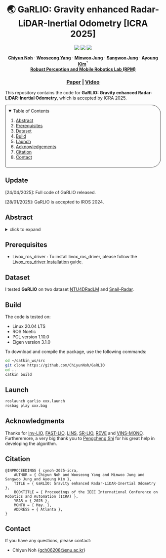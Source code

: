 <p align="center">

  <h1 align="center"> 🌏 GaRLIO: Gravity enhanced Radar-LiDAR-Inertial Odometry [ICRA 2025]</h1>

  <p align="center">
    <a href="https://github.com/ChiyunNoh/GaRLIO"><img src="https://img.shields.io/badge/-C++-blue?logo=cplusplus" /></a>
    <a href="https://github.com/ChiyunNoh/GaRLIO"><img src="https://img.shields.io/badge/Linux-FCC624?logo=linux&logoColor=black" /></a>
    <a href="https://arxiv.org/abs/2502.07703"><img src="https://img.shields.io/badge/Paper-pdf-<COLOR>.svg?style=flat-square" /></a>
    </a>
  </p>
  
  <p align="center">
    <a href="https://rpm.snu.ac.kr"><strong>Chiyun Noh</strong></a>
    ·
    <a href="https://rpm.snu.ac.kr"><strong>Wooseong Yang</strong></a>
    ·
    <a href="https://minwoo0611.github.io/about/"><strong>Minwoo Jung</strong></a>
    ·
    <a href="https://sangwoojung98.github.io"><strong>Sangwoo Jung</strong></a>
    ·
    <a href="https://ayoungk.github.io/"><strong>Ayoung Kim</strong></a><sup>†</sup>
    <br/>
    <a href="https://rpm.snu.ac.kr/"><strong>Robust Perception and Mobile Robotics Lab (RPM)</strong></a>
  </p>

  <h3 align="center"><a href="https://arxiv.org/abs/2502.07703">Paper</a> | <a href="https://youtu.be/zeH3RQdIviw?si=aZg_WZfn4ErqkNu8">Video</a></h3>
  <div align="center"></div>
</p>


This repository contains the code for **GaRLIO: Gravity enhanced Radar-LiDAR-Inertial Odometry**, which is accepted by ICRA 2025. 

<!-- TABLE OF CONTENTS -->
<details open="open" style='padding: 10px; border-radius:5px 30px 30px 5px; border-style: solid; border-width: 1px;'>
  <summary>Table of Contents</summary>
  <ol>
    <li>
      <a href="#abstract">Abstract</a>
    </li>
    <li>
      <a href="#prerequisites">Prerequisites</a>
    </li>
    <li>
      <a href="#dataset">Dataset</a>
    </li>
    <li>
      <a href="#build">Build</a>
    </li>
    <li>
      <a href="#launch">Launch</a>
    </li>
    <li>
      <a href="#acknowledgments">Acknowledgements</a>
    </li>
    <li>
      <a href="#citation">Citation</a>
    </li>
    <li>
      <a href="#contact">Contact</a>
    </li>
  </ol>
</details>

## Update
[24/04/2025]: Full code of GaRLIO released.

[28/01/2025]: GaRLIO is accepted to IROS 2024.

## Abstract

<details>
  <summary>click to expand</summary>
Recently, gravity has been highlighted as a crucial constraint for state estimation to alleviate potential vertical drift. 
Existing online gravity estimation methods rely on pose estimation combined with IMU measurements, which is considered best practice when direct velocity measurements are unavailable. However, with radar sensors providing direct velocity data—a measurement not yet utilized for gravity estimation—we found a significant opportunity to improve gravity estimation accuracy substantially. GaRLIO, the proposed gravity-enhanced Radar-LiDAR-Inertial Odometry, can robustly predict gravity to reduce vertical drift while simultaneously enhancing state estimation performance using pointwise velocity measurements. Furthermore, GaRLIO ensures robustness in dynamic environments by utilizing radar to remove dynamic objects from LiDAR point clouds. Our method is validated through experiments in various environments prone to vertical drift, demonstrating superior performance compared to traditional LiDAR-Inertial Odometry methods. We make our source code publicly available to encourage further research and development.
</details>

## Prerequisites

* Livox_ros_driver : To install livox_ros_driver, please follow the [Livox_ros_driver Installation](https://github.com/Livox-SDK/livox_ros_driver) guide. 

## Dataset
I tested **GaRLIO** on two dataset [NTU4DRadLM](https://github.com/junzhang2016/NTU4DRadLM) and [Snail-Radar](https://snail-radar.github.io/).

## Build
The code is tested on:

* Linux 20.04 LTS
* ROS Noetic
* PCL version 1.10.0
* Eigen version 3.1.0

To download and compile the package, use the following commands:

```bash
cd ~/catkin_ws/src
git clone https://github.com/ChiyunNoh/GaRLIO
cd ..
catkin build
```

## Launch
```bash
roslaunch garlio xxx.launch
rosbag play xxx.bag 
```

## Acknowledgments
Thanks for [Inv-LIO](https://ieeexplore.ieee.org/document/10013761), [FAST-LIO](https://github.com/hku-mars/FAST_LIO), [LINS](https://github.com/ChaoqinRobotics/LINS---LiDAR-inertial-SLAM), [SR-LIO](https://github.com/ZikangYuan/sr_lio), [REVE](https://github.com/christopherdoer/reve) and [VINS-MONO](https://github.com/HKUST-Aerial-Robotics/VINS-Mono). Furtheremore, a very big thank you to [Pengcheng Shi](https://github.com/spc2) for his great help in developing the algorithm.



## Citation

```
@INPROCEEDINGS { cynoh-2025-icra,
    AUTHOR = { Chiyun Noh and Wooseong Yang and Minwoo Jung and Sangwoo Jung and Ayoung Kim },
    TITLE = { GaRLIO: Gravity enhanced Radar-LiDAR-Inertial Odometry },
    BOOKTITLE = { Proceedings of the IEEE International Conference on Robotics and Automation (ICRA) },
    YEAR = { 2025 },
    MONTH = { May. },
    ADDRESS = { Atlanta },
}
```

## Contact
If you have any questions, please contact:

- Chiyun Noh {[gch06208@snu.ac.kr]()}
